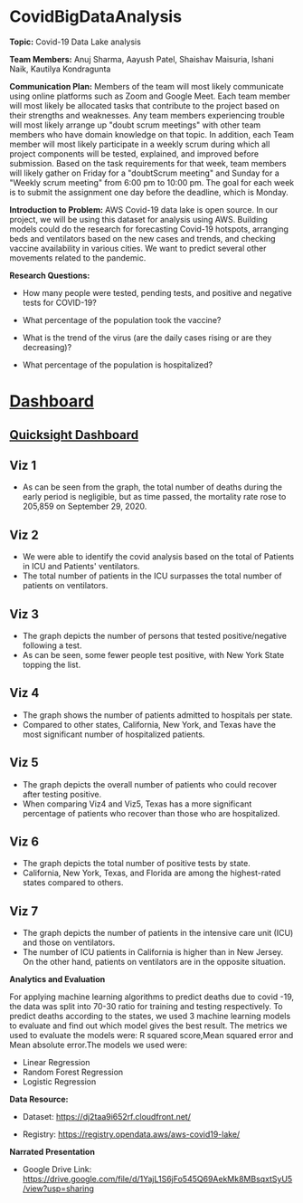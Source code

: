 # CovidBigDataAnalysis

**Topic:** Covid-19 Data Lake analysis

**Team Members:** Anuj Sharma, Aayush Patel, Shaishav Maisuria, Ishani Naik, Kautilya Kondragunta

**Communication Plan:**
Members of the team will most likely communicate using online platforms such as Zoom and Google Meet. Each team member will most likely be allocated tasks that contribute to the project based on their strengths and weaknesses. Any team members experiencing trouble will most likely arrange up "doubt scrum meetings" with other team members who have domain knowledge on that topic. In addition, each Team member will most likely participate in a weekly scrum during which all project components will be tested, explained, and improved before submission. Based on the task requirements for that week, team members will likely gather on Friday for a "doubtScrum meeting" and Sunday for a "Weekly scrum meeting" from 6:00 pm to 10:00 pm. The goal for each week is to submit the assignment one day before the deadline, which is Monday. 

**Introduction to Problem:**
AWS Covid-19 data lake is open source. In our project, we will be using this dataset for analysis using AWS. Building models could do the research for forecasting Covid-19 hotspots, arranging beds and ventilators based on the new cases and trends, and checking vaccine availability in various cities. We want to predict several other movements related to the pandemic.

**Research Questions:**

* How many people were tested, pending tests, and positive and negative tests for COVID-19?

* What percentage of the population took the vaccine?

* What is the trend of the virus (are the daily cases rising or are they decreasing)?

* What percentage of the population is hospitalized?

# [Dashboard](https://github.com/ShaishavMaisuria/CovidBigDataAnalysis/blob/main/Dashboard.pdf)

## [Quicksight Dashboard](https://us-east-1.quicksight.aws.amazon.com/sn/dashboards/8f93d70b-6512-44b7-a44e-c6c934a24c06/views/1de9c094-0f48-4242-98e4-9151c9244abe)

## Viz 1
- As can be seen from the graph, the total number of deaths during the early period is negligible, but as time passed, the mortality rate rose to 205,859 on September 29, 2020.

## Viz 2
- We were able to identify the covid analysis based on the total of Patients in ICU and Patients' ventilators.
- The total number of patients in the ICU surpasses the total number of patients on ventilators.

## Viz 3
- The graph depicts the number of persons that tested positive/negative following a test.
- As can be seen, some fewer people test positive, with New York State topping the list.

## Viz 4
- The graph shows the number of patients admitted to hospitals per state.
- Compared to other states, California, New York, and Texas have the most significant number of hospitalized patients.

## Viz 5
- The graph depicts the overall number of patients who could recover after testing positive.
- When comparing Viz4 and Viz5, Texas has a more significant percentage of patients who recover than those who are hospitalized.

## Viz 6
- The graph depicts the total number of positive tests by state.
- California, New York, Texas, and Florida are among the highest-rated states compared to others.

## Viz 7
- The graph depicts the number of patients in the intensive care unit (ICU) and those on ventilators.
- The number of ICU patients in California is higher than in New Jersey. On the other hand, patients on ventilators are in the opposite situation.

**Analytics and Evaluation**

For applying machine learning algorithms to predict deaths due to covid -19, the data was split into 70-30 ratio for training and testing respectively. To predict deaths according to the states, we used 3 machine learning models to evaluate and find out which model gives the best result. The metrics we used to evaluate the models were: R squared score,Mean squared error and Mean absolute error.The models we used were: 

- Linear Regression
- Random Forest Regression
- Logistic Regression


**Data Resource:**

* Dataset: https://dj2taa9i652rf.cloudfront.net/

* Registry: https://registry.opendata.aws/aws-covid19-lake/

**Narrated Presentation**
* Google Drive Link: https://drive.google.com/file/d/1YajL1S6jFo545Q69AekMk8MBsqxtSyU5/view?usp=sharing
